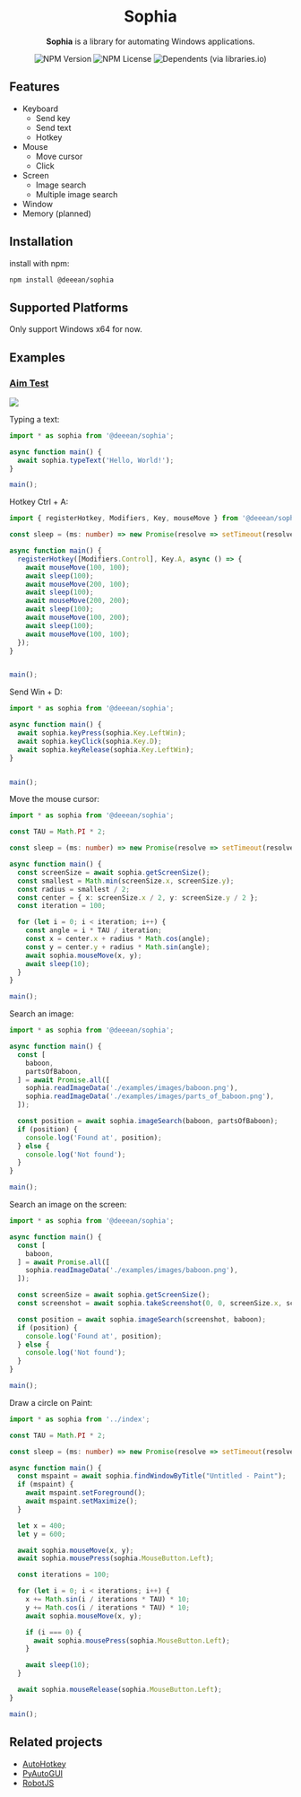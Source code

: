<div align="center">
  <h1>Sophia</h1>
  <p>
    <b>Sophia</b> is a library for automating Windows applications.
  </p>
  
  ![NPM Version](https://img.shields.io/npm/v/@deeean/sophia)
  ![NPM License](https://img.shields.io/npm/l/@deeean/sophia)
  ![Dependents (via libraries.io)](https://img.shields.io/librariesio/dependents/npm/@deeean/sophia)

</div>

## Features
- Keyboard
  - Send key
  - Send text
  - Hotkey
- Mouse
  - Move cursor
  - Click
- Screen
  - Image search
  - Multiple image search
- Window
- Memory (planned)

## Installation
install with npm:
```bash
npm install @deeean/sophia
```

## Supported Platforms
Only support Windows x64 for now.

## Examples
### [Aim Test](https://www.arealme.com/aim-test/en/)
<img src="https://media.deeean.com/sophia_aimtest.gif" />

Typing a text:
```typescript
import * as sophia from '@deeean/sophia';

async function main() {
  await sophia.typeText('Hello, World!');
}

main();
```

Hotkey Ctrl + A:
```typescript
import { registerHotkey, Modifiers, Key, mouseMove } from '@deeean/sophia';

const sleep = (ms: number) => new Promise(resolve => setTimeout(resolve, ms));

async function main() {
  registerHotkey([Modifiers.Control], Key.A, async () => {
    await mouseMove(100, 100);
    await sleep(100);
    await mouseMove(200, 100);
    await sleep(100);
    await mouseMove(200, 200);
    await sleep(100);
    await mouseMove(100, 200);
    await sleep(100);
    await mouseMove(100, 100);
  });
}


main();
```

Send Win + D:
```typescript
import * as sophia from '@deeean/sophia';

async function main() {
  await sophia.keyPress(sophia.Key.LeftWin);
  await sophia.keyClick(sophia.Key.D);
  await sophia.keyRelease(sophia.Key.LeftWin);
}


main();
```

Move the mouse cursor:
```typescript
import * as sophia from '@deeean/sophia';

const TAU = Math.PI * 2;

const sleep = (ms: number) => new Promise(resolve => setTimeout(resolve, ms));

async function main() {
  const screenSize = await sophia.getScreenSize();
  const smallest = Math.min(screenSize.x, screenSize.y);
  const radius = smallest / 2;
  const center = { x: screenSize.x / 2, y: screenSize.y / 2 };
  const iteration = 100;

  for (let i = 0; i < iteration; i++) {
    const angle = i * TAU / iteration;
    const x = center.x + radius * Math.cos(angle);
    const y = center.y + radius * Math.sin(angle);
    await sophia.mouseMove(x, y);
    await sleep(10);
  }
}

main();
```

Search an image:
```typescript
import * as sophia from '@deeean/sophia';

async function main() {
  const [
    baboon,
    partsOfBaboon,
  ] = await Promise.all([
    sophia.readImageData('./examples/images/baboon.png'),
    sophia.readImageData('./examples/images/parts_of_baboon.png'),
  ]);

  const position = await sophia.imageSearch(baboon, partsOfBaboon);
  if (position) {
    console.log('Found at', position);
  } else {
    console.log('Not found');
  }
}

main();
```

Search an image on the screen:
```typescript
import * as sophia from '@deeean/sophia';

async function main() {
  const [
    baboon,
  ] = await Promise.all([
    sophia.readImageData('./examples/images/baboon.png'),
  ]);

  const screenSize = await sophia.getScreenSize();
  const screenshot = await sophia.takeScreenshot(0, 0, screenSize.x, screenSize.y);

  const position = await sophia.imageSearch(screenshot, baboon);
  if (position) {
    console.log('Found at', position);
  } else {
    console.log('Not found');
  }
}

main();
```

Draw a circle on Paint:
```typescript
import * as sophia from '../index';

const TAU = Math.PI * 2;

const sleep = (ms: number) => new Promise(resolve => setTimeout(resolve, ms));

async function main() {
  const mspaint = await sophia.findWindowByTitle("Untitled - Paint");
  if (mspaint) {
    await mspaint.setForeground();
    await mspaint.setMaximize();
  }

  let x = 400;
  let y = 600;

  await sophia.mouseMove(x, y);
  await sophia.mousePress(sophia.MouseButton.Left);

  const iterations = 100;

  for (let i = 0; i < iterations; i++) {
    x += Math.sin(i / iterations * TAU) * 10;
    y += Math.cos(i / iterations * TAU) * 10;
    await sophia.mouseMove(x, y);

    if (i === 0) {
      await sophia.mousePress(sophia.MouseButton.Left);
    }

    await sleep(10);
  }

  await sophia.mouseRelease(sophia.MouseButton.Left);
}

main();
```

## Related projects
- [AutoHotkey](https://github.com/AutoHotkey/AutoHotkey)
- [PyAutoGUI](https://github.com/asweigart/pyautogui)
- [RobotJS](https://github.com/octalmage/robotjs)
